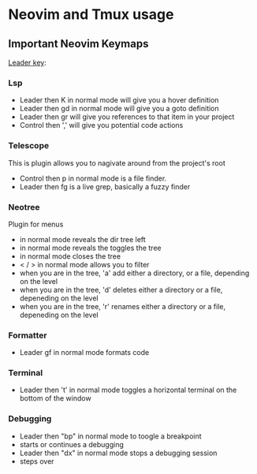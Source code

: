 # Neovim and Tmux usage

## Important Neovim Keymaps
<u>Leader key</u>: <space>

### Lsp
- Leader then K in normal mode will give you a hover definition
- Leader then gd in normal mode will give you a goto definition
- Leader then gr will give you references to that item in your project
- Control then ',' will give you potential code actions

### Telescope
This is plugin allows you to nagivate around from the project's root
- Control then p in normal mode is a file finder.
- Leader then fg is a live grep, basically a fuzzy finder 

### Neotree
Plugin for menus
- <F2> in normal mode reveals the dir tree left
- <F3> in normal mode reveals the toggles the tree
- <F4> in normal mode closes the tree
- < / > in normal mode allows you to filter
- when you are in the tree, 'a' add either a directory, or a file, depending on the level
- when you are in the tree, 'd' deletes either a directory or a file, depeneding on the level
- when you are in the tree, 'r' renames either a directory or a file, depeneding on the level

### Formatter
- Leader gf in normal mode formats code

### Terminal
- Leader then 't' in normal mode toggles a horizontal terminal on the bottom of the window
 
### Debugging
- Leader then "bp" in normal mode to toogle a breakpoint
- <F5> starts or continues a debugging
- Leader then "dx" in normal mode stops a debugging session
- <F10> steps over


